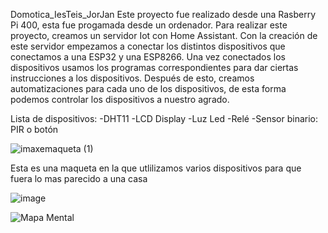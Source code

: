 Domotica_IesTeis_JorJan
Este proyecto fue realizado desde una Rasberry Pi 400, esta fue progamada desde un ordenador. Para realizar este proyecto,
creamos un servidor Iot con Home Assistant. Con la creación de este servidor empezamos a conectar los distintos dispositivos que conectamos a 
una ESP32 y una ESP8266. Una vez conectados los dispositivos usamos los programas correspondientes para dar ciertas instrucciones a los dispositivos.
Después de esto, creamos automatizaciones para cada uno de los dispositivos, de esta forma podemos controlar los dispositivos a nuestro agrado.

Lista de dispositivos:
-DHT11
-LCD Display
-Luz Led
-Relé
-Sensor binario: PIR o botón

![imaxemaqueta (1)](https://user-images.githubusercontent.com/130547382/235863284-e94aba5e-607f-4157-8741-6bb5bde4e9a1.png)


Esta es una maqueta en la que utlilizamos varios dispositivos para que fuera lo mas parecido a una casa

![image](https://user-images.githubusercontent.com/130547382/235864150-c72e47e0-fe5a-428a-8219-de8054c4ba82.png)

![Mapa Mental](https://user-images.githubusercontent.com/130547382/235864466-fce48ea0-e594-4da7-8c28-7b91a9e7dcd0.jpg)


